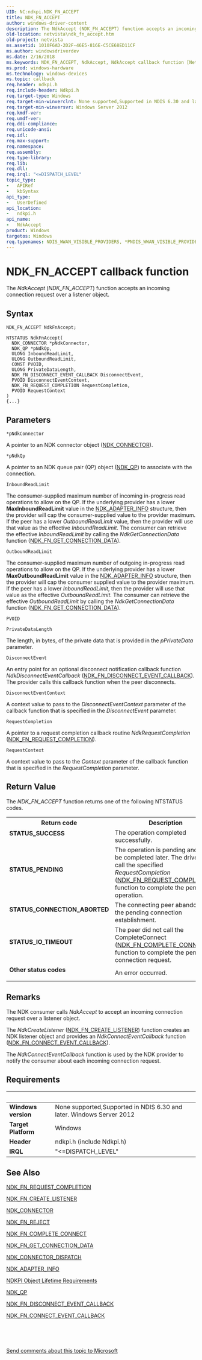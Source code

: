 ```yaml
---
UID: NC:ndkpi.NDK_FN_ACCEPT
title: NDK_FN_ACCEPT
author: windows-driver-content
description: The NdkAccept (NDK_FN_ACCEPT) function accepts an incoming connection request over a listener object.
old-location: netvista\ndk_fn_accept.htm
old-project: netvista
ms.assetid: 1010F6AD-2D2F-46E5-816E-C5CE68ED11CF
ms.author: windowsdriverdev
ms.date: 2/16/2018
ms.keywords: NDK_FN_ACCEPT, NdkAccept, NdkAccept callback function [Network Drivers Starting with Windows Vista], ndkpi/NdkAccept, netvista.ndk_fn_accept
ms.prod: windows-hardware
ms.technology: windows-devices
ms.topic: callback
req.header: ndkpi.h
req.include-header: Ndkpi.h
req.target-type: Windows
req.target-min-winverclnt: None supported,Supported in NDIS 6.30 and later.
req.target-min-winversvr: Windows Server 2012
req.kmdf-ver: 
req.umdf-ver: 
req.ddi-compliance: 
req.unicode-ansi: 
req.idl: 
req.max-support: 
req.namespace: 
req.assembly: 
req.type-library: 
req.lib: 
req.dll: 
req.irql: "<=DISPATCH_LEVEL"
topic_type:
-	APIRef
-	kbSyntax
api_type:
-	UserDefined
api_location:
-	ndkpi.h
api_name:
-	NdkAccept
product: Windows
targetos: Windows
req.typenames: NDIS_WWAN_VISIBLE_PROVIDERS, *PNDIS_WWAN_VISIBLE_PROVIDERS
---
```



# NDK_FN_ACCEPT callback function
The <i>NdkAccept</i> (<i>NDK_FN_ACCEPT</i>) function accepts  an incoming connection request over a listener object.

## Syntax

```
NDK_FN_ACCEPT NdkFnAccept;

NTSTATUS NdkFnAccept(
  NDK_CONNECTOR *pNdkConnector,
  NDK_QP *pNdkQp,
  ULONG InboundReadLimit,
  ULONG OutboundReadLimit,
  CONST PVOID,
  ULONG PrivateDataLength,
  NDK_FN_DISCONNECT_EVENT_CALLBACK DisconnectEvent,
  PVOID DisconnectEventContext,
  NDK_FN_REQUEST_COMPLETION RequestCompletion,
  PVOID RequestContext
)
{...}
```

## Parameters

`*pNdkConnector`

A pointer to an NDK connector object (<a href="..\ndkpi\ns-ndkpi-_ndk_connector.md">NDK_CONNECTOR</a>).

`*pNdkQp`

A pointer to an NDK queue pair (QP) object (<a href="..\ndkpi\ns-ndkpi-_ndk_qp.md">NDK_QP</a>) to associate with the connection.

`InboundReadLimit`

The consumer-supplied maximum number of incoming in-progress read operations to allow on the QP. If the underlying provider has a lower <b>MaxInboundReadLimit</b> value in the <a href="https://msdn.microsoft.com/library/windows/hardware/hh439851">NDK_ADAPTER_INFO</a> structure, then the provider will cap the consumer-supplied value to the provider maximum. If the peer has a lower <i>OutboundReadLimit</i> value, then the provider will use that value as the effective <i>InboundReadLimit</i>. The consumer can retrieve the effective <i>InboundReadLimit</i> by calling the <i>NdkGetConnectionData</i> function (<a href="..\ndkpi\nc-ndkpi-ndk_fn_get_connection_data.md">NDK_FN_GET_CONNECTION_DATA</a>).

`OutboundReadLimit`

The consumer-supplied maximum number of outgoing in-progress read operations to allow on the QP. If the underlying provider has a lower <b>MaxOutboundReadLimit</b> value  in the <a href="https://msdn.microsoft.com/library/windows/hardware/hh439851">NDK_ADAPTER_INFO</a> structure, then the provider will cap the consumer supplied value to the provider maximum. If the peer has a lower <i>InboundReadLimit</i>, then the provider will use that value as the effective <i>OutboundReadLimit</i>. The     consumer can retrieve the effective <i>OutboundReadLimit</i> by calling the <i>NdkGetConnectionData</i> function (<a href="..\ndkpi\nc-ndkpi-ndk_fn_get_connection_data.md">NDK_FN_GET_CONNECTION_DATA</a>).

`PVOID`



`PrivateDataLength`

The length, in bytes, of the private data that is provided in the <i>pPrivateData</i> parameter.

`DisconnectEvent`

An entry point for an optional disconnect notification callback function <i>NdkDisconnectEventCallback</i> (<a href="..\ndkpi\nc-ndkpi-ndk_fn_disconnect_event_callback.md">NDK_FN_DISCONNECT_EVENT_CALLBACK</a>). The provider calls this callback function when the peer disconnects.

`DisconnectEventContext`

A context value to pass to the <i>DisconnectEventContext</i> parameter of the  callback function that is specified in the <i>DisconnectEvent</i> parameter.

`RequestCompletion`

A pointer to a request completion callback routine <i>NdkRequestCompletion</i> (<a href="..\ndkpi\nc-ndkpi-ndk_fn_request_completion.md">NDK_FN_REQUEST_COMPLETION</a>).

`RequestContext`

A context value to pass to the <i>Context</i> parameter of the  callback function that is specified in the <i>RequestCompletion</i> parameter.


## Return Value

The 
     <i>NDK_FN_ACCEPT</i> function returns one of the following NTSTATUS codes.

<table>
<tr>
<th>Return code</th>
<th>Description</th>
</tr>
<tr>
<td width="40%">
<dl>
<dt><b>STATUS_SUCCESS</b></dt>
</dl>
</td>
<td width="60%">
The operation completed successfully.

</td>
</tr>
<tr>
<td width="40%">
<dl>
<dt><b>STATUS_PENDING</b></dt>
</dl>
</td>
<td width="60%">
 The operation is pending and will be completed later. The driver will call the specified <i>RequestCompletion</i> (<a href="..\ndkpi\nc-ndkpi-ndk_fn_request_completion.md">NDK_FN_REQUEST_COMPLETION</a>) function to complete the pending operation.
 

</td>
</tr>
<tr>
<td width="40%">
<dl>
<dt><b>STATUS_CONNECTION_ABORTED</b></dt>
</dl>
</td>
<td width="60%">
The connecting peer abandoned the pending connection establishment.

</td>
</tr>
<tr>
<td width="40%">
<dl>
<dt><b>STATUS_IO_TIMEOUT</b></dt>
</dl>
</td>
<td width="60%">
The peer did not call the CompleteConnect (<a href="..\ndkpi\nc-ndkpi-ndk_fn_complete_connect.md">NDK_FN_COMPLETE_CONNECT</a>) function to complete the pending connection request. 

</td>
</tr>
<tr>
<td width="40%">
<dl>
<dt><b>Other status codes</b></dt>
</dl>
</td>
<td width="60%">
An error occurred. 

</td>
</tr>
</table>

## Remarks

The  NDK consumer calls <i>NdkAccept</i> to accept  an incoming connection request over a listener object.

The <i>NdkCreateListener</i> (<a href="..\ndkpi\nc-ndkpi-ndk_fn_create_listener.md">NDK_FN_CREATE_LISTENER</a>) function creates an NDK listener object and provides an <i>NdkConnectEventCallback</i> function (<a href="..\ndkpi\nc-ndkpi-ndk_fn_connect_event_callback.md">NDK_FN_CONNECT_EVENT_CALLBACK</a>).



The <i>NdkConnectEventCallback</i> function is used by the NDK provider to notify the consumer about each incoming connection request.

## Requirements
| &nbsp; | &nbsp; |
| ---- |:---- |
| **Windows version** | None supported,Supported in NDIS 6.30 and later. Windows Server 2012 |
| **Target Platform** | Windows |
| **Header** | ndkpi.h (include Ndkpi.h) |
| **IRQL** | "<=DISPATCH_LEVEL" |

## See Also

<a href="..\ndkpi\nc-ndkpi-ndk_fn_request_completion.md">NDK_FN_REQUEST_COMPLETION</a>



<a href="..\ndkpi\nc-ndkpi-ndk_fn_create_listener.md">NDK_FN_CREATE_LISTENER</a>



<a href="..\ndkpi\ns-ndkpi-_ndk_connector.md">NDK_CONNECTOR</a>



<a href="..\ndkpi\nc-ndkpi-ndk_fn_reject.md">NDK_FN_REJECT</a>



<a href="..\ndkpi\nc-ndkpi-ndk_fn_complete_connect.md">NDK_FN_COMPLETE_CONNECT</a>



<a href="..\ndkpi\nc-ndkpi-ndk_fn_get_connection_data.md">NDK_FN_GET_CONNECTION_DATA</a>



<a href="..\ndkpi\ns-ndkpi-_ndk_connector_dispatch.md">NDK_CONNECTOR_DISPATCH</a>



<a href="https://msdn.microsoft.com/library/windows/hardware/hh439851">NDK_ADAPTER_INFO</a>



<a href="https://msdn.microsoft.com/94993523-D0D7-441E-B95C-417800840BAC">NDKPI Object Lifetime Requirements</a>



<a href="..\ndkpi\ns-ndkpi-_ndk_qp.md">NDK_QP</a>



<a href="..\ndkpi\nc-ndkpi-ndk_fn_disconnect_event_callback.md">NDK_FN_DISCONNECT_EVENT_CALLBACK</a>



<a href="..\ndkpi\nc-ndkpi-ndk_fn_connect_event_callback.md">NDK_FN_CONNECT_EVENT_CALLBACK</a>



 

 

<a href="mailto:wsddocfb@microsoft.com?subject=Documentation%20feedback [netvista\netvista]:%20NDK_FN_ACCEPT callback function%20 RELEASE:%20(2/16/2018)&amp;body=%0A%0APRIVACY STATEMENT%0A%0AWe use your feedback to improve the documentation. We don't use your email address for any other purpose, and we'll remove your email address from our system after the issue that you're reporting is fixed. While we're working to fix this issue, we might send you an email message to ask for more info. Later, we might also send you an email message to let you know that we've addressed your feedback.%0A%0AFor more info about Microsoft's privacy policy, see http://privacy.microsoft.com/en-us/default.aspx." title="Send comments about this topic to Microsoft">Send comments about this topic to Microsoft</a>